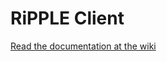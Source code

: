 # RiPPLE Client
[Read the documentation at the wiki](https://github.com/hkhosrav/RiPPLE-Core/wiki/RiPPLE-Client)